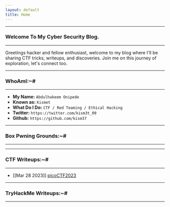 ```yaml
---
layout: default
title: Home
---
```


* * *
### Welcome To My Cyber Security Blog.
* * *

Greetings hacker and fellow enthusiast, welcome to my blog where I'll be sharing CTF tricks, writeups, and discoveries. Join me on this journey of exploration, let's connect too.

* * *
### WhoAmI:~#
* * *

- **My Name:**    `Abdulhakeem Onipede`
- **Known as:**   `Kismet`
- **What Do I Do:**  `CTF / Red Teaming / Ethical Hacking`
- **Twitter:** `https://twitter.com/kism3t_09`
- **Github:** `https://github.com/kism37`

* * *
### **Box Pwning Grounds:~#**
* * *

* * *
### **CTF Writeups:~#**
* * *

- [[Mar 28 2023]] [picoCTF2023](https://kism37.github.io/posts/picoCTF2023/writeups.html)

* * *
### **TryHackMe Writeups:~#**
* * *
